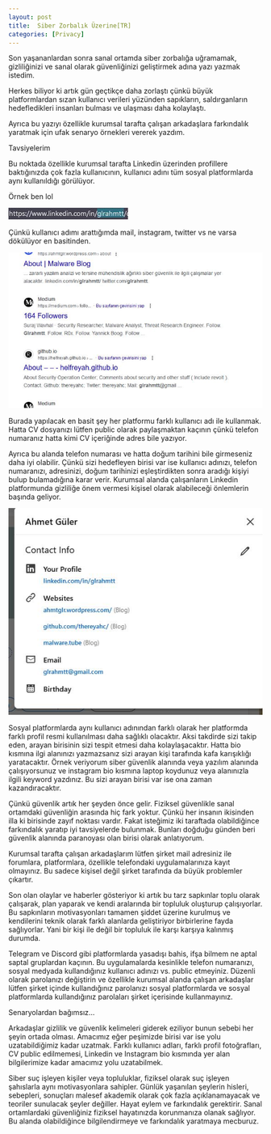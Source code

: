 ```yaml
---
layout: post
title:  Siber Zorbalık Üzerine[TR]
categories: [Privacy]
---
```


Son yaşananlardan sonra sanal ortamda siber zorbalığa uğramamak, gizliliğinizi ve sanal olarak güvenliğinizi geliştirmek adına yazı yazmak istedim.

Herkes biliyor ki artık gün geçtikçe daha zorlaştı çünkü büyük platformlardan sızan kullanıcı verileri yüzünden sapıkların, saldırganların hedefledikleri insanları bulması ve ulaşması daha kolaylaştı.

Ayrıca bu yazıyı özellikle kurumsal tarafta çalışan arkadaşlara farkındalık yaratmak için ufak senaryo örnekleri vererek yazdım.

Tavsiyelerim

Bu noktada özellikle kurumsal tarafta Linkedin üzerinden profillere baktığınızda çok fazla kullanıcının, kullanıcı adını tüm sosyal platformlarda aynı kullanıldığı görülüyor.

Örnek ben lol

![](/images/linkdn.jpg)

Çünkü kullanıcı adımı arattığımda mail, instagram, twitter vs ne varsa dökülüyor en basitinden.

![](/images/lnksrc.jpg)


Burada yapılacak en basit şey her platformu farklı kullanıcı adı ile kullanmak. 
Hatta CV dosyanızı lütfen public olarak paylaşmaktan kaçının çünkü telefon numaranız hatta kimi CV içeriğinde adres bile yazıyor. 


Ayrıca bu alanda telefon numarası ve hatta doğum tarihini bile girmeseniz daha iyi olabilir.
Çünkü sizi hedefleyen birisi var ise kullanıcı adınızı, telefon numaranızı, adresinizi, doğum tarihinizi eşleştirdikten sonra aradığı kişiyi bulup bulamadığına karar verir. 
Kurumsal alanda çalışanların Linkedin platformunda gizliliğe önem vermesi kişisel olarak alabileceği önlemlerin başında geliyor. 

![](/images/lnkbio.jpg)




Sosyal platformlarda aynı kullanıcı adınından farklı olarak her platformda farklı profil resmi kullanılması daha sağlıklı olacaktır. 
Aksi takdirde sizi takip eden, arayan birisinin sizi tespit etmesi daha kolaylaşacaktır. Hatta bio kısmına ilgi alanınızı yazmazsanız sizi arayan kişi tarafında kafa karışıklığı yaratacaktır. 
Örnek veriyorum siber güvenlik alanında veya yazılım alanında çalışıyorsunuz ve instagram bio kısmına laptop koydunuz veya alanınızla ilgili keyword yazdınız. Bu sizi arayan birisi var ise ona zaman kazandıracaktır.

Çünkü güvenlik artık her şeyden önce gelir. Fiziksel güvenlikle sanal ortamdaki güvenliğin arasında hiç fark yoktur. Çünkü her insanın ikisinden illa ki birisinde zayıf noktası vardır. 
Fakat isteğimiz iki taraftada olabildiğince farkındalık yaratıp iyi tavsiyelerde bulunmak.
Bunları doğduğu günden beri güvenlik alanında paranoyası olan birisi olarak anlatıyorum.


Kurumsal tarafta çalışan arkadaşlarım lütfen şirket mail adresiniz ile forumlara, platformlara, özellikle telefondaki uygulamalarınıza kayıt olmayınız. 
Bu sadece kişisel değil şirket tarafında da büyük problemler çıkartır. 

Son olan olaylar ve haberler gösteriyor ki artık bu tarz sapkınlar toplu olarak çalışarak, plan yaparak ve kendi aralarında bir topluluk oluşturup çalışıyorlar.
Bu sapkınların motivasyonları tamamen şiddet üzerine kurulmuş ve kendilerini teknik olarak farklı alanlarda geliştiriyor birbirlerine fayda sağlıyorlar. 
Yani bir kişi ile değil bir topluluk ile karşı karşıya kalınmış durumda.

Telegram ve Discord gibi platformlarda yasadışı bahis, ifşa bilmem ne aptal saptal gruplardan kaçının. 
Bu uygulamalarda kesinlikle telefon numaranızı, sosyal medyada kullandığınız kullanıcı adınızı vs. public etmeyiniz. 
Düzenli olarak parolanızı değiştirin ve özellikle kurumsal alanda çalışan arkadaşlar lütfen şirket içinde kullandığınız parolanızı sosyal platformlarda ve sosyal platformlarda kullandığınız parolaları şirket içerisinde kullanmayınız.


Senaryolardan bağımsız...

Arkadaşlar gizlilik ve güvenlik kelimeleri giderek eziliyor bunun sebebi her şeyin ortada olması.
Amacımız eğer peşimizde birisi var ise yolu uzatabildiğimiz kadar uzatmak. 
Farklı kullanıcı adları, farklı profil fotoğrafları, CV public edilmemesi, Linkedin ve Instagram bio kısmında yer alan bilgilerimize kadar amacımız yolu uzatabilmek. 


Siber suç işleyen kişiler veya topluluklar, fiziksel olarak suç işleyen şahıslarla aynı motivasyonlara sahipler.
Günlük yaşanılan şeylerin hisleri, sebepleri, sonuçları malesef akademik olarak çok fazla açıklanamayacak ve teoriler sunulacak şeyler değiller. 
Hayat eylem ve farkındalık gerektirir. Sanal ortamlardaki güvenliğiniz fiziksel hayatınızda korunmanıza olanak sağlıyor.
Bu alanda olabildiğince bilgilendirmeye ve farkındalık yaratmaya mecburuz.
